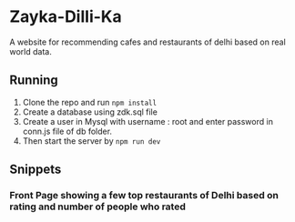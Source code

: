 # Zayka-Dilli-Ka
A website for recommending cafes and restaurants of delhi based on real world data.
## Running
1. Clone the repo and run `npm install`
2. Create a database using zdk.sql file
3. Create a user in Mysql with username : root and enter password in conn.js file of db folder.
4. Then start the server by `npm run dev`

## Snippets
### Front Page showing a few top restaurants of Delhi based on rating and number of people who rated
